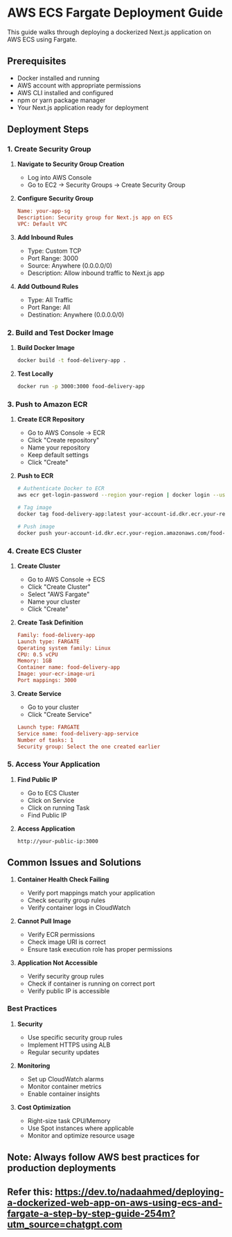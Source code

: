 # AWS ECS Fargate Deployment Guide

This guide walks through deploying a dockerized Next.js application on AWS ECS using Fargate.

## Prerequisites

- Docker installed and running
- AWS account with appropriate permissions
- AWS CLI installed and configured
- npm or yarn package manager
- Your Next.js application ready for deployment

## Deployment Steps

### 1. Create Security Group

1. **Navigate to Security Group Creation**

   - Log into AWS Console
   - Go to EC2 → Security Groups → Create Security Group

2. **Configure Security Group**

   ```ini
   Name: your-app-sg
   Description: Security group for Next.js app on ECS
   VPC: Default VPC
   ```

3. **Add Inbound Rules**

   - Type: Custom TCP
   - Port Range: 3000
   - Source: Anywhere (0.0.0.0/0)
   - Description: Allow inbound traffic to Next.js app

4. **Add Outbound Rules**
   - Type: All Traffic
   - Port Range: All
   - Destination: Anywhere (0.0.0.0/0)

### 2. Build and Test Docker Image

1. **Build Docker Image**

   ```bash
   docker build -t food-delivery-app .
   ```

2. **Test Locally**
   ```bash
   docker run -p 3000:3000 food-delivery-app
   ```

### 3. Push to Amazon ECR

1. **Create ECR Repository**

   - Go to AWS Console → ECR
   - Click "Create repository"
   - Name your repository
   - Keep default settings
   - Click "Create"

2. **Push to ECR**

   ```bash
   # Authenticate Docker to ECR
   aws ecr get-login-password --region your-region | docker login --username AWS --password-stdin your-account-id.dkr.ecr.your-region.amazonaws.com

   # Tag image
   docker tag food-delivery-app:latest your-account-id.dkr.ecr.your-region.amazonaws.com/food-delivery-app:latest

   # Push image
   docker push your-account-id.dkr.ecr.your-region.amazonaws.com/food-delivery-app:latest
   ```

### 4. Create ECS Cluster

1. **Create Cluster**

   - Go to AWS Console → ECS
   - Click "Create Cluster"
   - Select "AWS Fargate"
   - Name your cluster
   - Click "Create"

2. **Create Task Definition**

   ```ini
   Family: food-delivery-app
   Launch type: FARGATE
   Operating system family: Linux
   CPU: 0.5 vCPU
   Memory: 1GB
   Container name: food-delivery-app
   Image: your-ecr-image-uri
   Port mappings: 3000
   ```

3. **Create Service**
   - Go to your cluster
   - Click "Create Service"
   ```ini
   Launch type: FARGATE
   Service name: food-delivery-app-service
   Number of tasks: 1
   Security group: Select the one created earlier
   ```

### 5. Access Your Application

1. **Find Public IP**

   - Go to ECS Cluster
   - Click on Service
   - Click on running Task
   - Find Public IP

2. **Access Application**
   ```
   http://your-public-ip:3000
   ```

## Common Issues and Solutions

1. **Container Health Check Failing**

   - Verify port mappings match your application
   - Check security group rules
   - Verify container logs in CloudWatch

2. **Cannot Pull Image**

   - Verify ECR permissions
   - Check image URI is correct
   - Ensure task execution role has proper permissions

3. **Application Not Accessible**
   - Verify security group rules
   - Check if container is running on correct port
   - Verify public IP is accessible

### Best Practices

1. **Security**

   - Use specific security group rules
   - Implement HTTPS using ALB
   - Regular security updates

2. **Monitoring**

   - Set up CloudWatch alarms
   - Monitor container metrics
   - Enable container insights

3. **Cost Optimization**
   - Right-size task CPU/Memory
   - Use Spot instances where applicable
   - Monitor and optimize resource usage

## Note: Always follow AWS best practices for production deployments

## Refer this: https://dev.to/nadaahmed/deploying-a-dockerized-web-app-on-aws-using-ecs-and-fargate-a-step-by-step-guide-254m?utm_source=chatgpt.com
